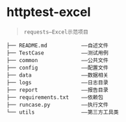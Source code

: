 # httptest-excel

>     requests—Excel示范项目
    ├── README.md           ——自述文件
    ├── TestCase            ——测试用例
    ├── common              ——公共文件
    ├── config              ——配置文件
    ├── data                ——数据相关
    ├── logs                ——日志目录
    ├── report              ——报告目录
    ├── requirements.txt    ——依赖包
    ├── runcase.py          ——执行文件
    └── utils               ——第三方工具类

